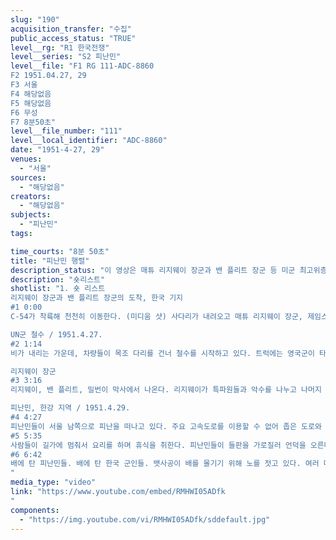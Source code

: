 ```yaml
---
slug: "190"
acquisition_transfer: "수집"
public_access_status: "TRUE"
level__rg: "R1 한국전쟁"
level__series: "S2 피난민"
level__file: "F1 RG 111-ADC-8860
F2 1951.04.27, 29
F3 서울 
F4 해당없음 
F5 해당없음
F6 무성 
F7 8분50초"
level__file_number: "111"
level__local_identifier: "ADC-8860"
date: "1951-4-27, 29"
venues: 
  - "서울"
sources: 
  - "해당없음"
creators: 
  - "해당없음"
subjects: 
  - "피난민"
tags: 

time_courts: "8분 50초"
title: "피난민 행렬"
description_status: "이 영상은 매튜 리지웨이 장군과 밴 플리트 장군 등 미군 최고위층 장군들의 모습을 담고 있다. 또한 유엔군이 퇴각하면서 교량을 폭파하는 장면, 피난민들의 여러 피난 모습도 담고 있다"
description: "숏리스트"
shotlist: "1. 숏 리스트
리지웨이 장군과 밴 플리트 장군의 도착, 한국 기지
#1 0:00
C-54가 착륙해 천천히 이동한다. (미디움 샷) 사다리가 내려오고 매튜 리지웨이 장군, 제임스 A 밴 플리트 장군이 내려와 프랭크 W 밀번 장군 및 다른 장병들과 인사를 나눈다. (미디움 샷)  리지웨이, 밀번, 밴 플리트.

UN군 철수 / 1951.4.27.
#2 1:14
비가 내리는 가운데, 차량들이 목조 다리를 건너 철수를 시작하고 있다. 트럭에는 영국군이 타고 있다. 캡션에는 제5기동연대가 적을 성공적으로 반격하고 24시간이 채 지나지 않아 유엔군이 철수를 시작했다고 적혀 있다. 트럭에 탄 영국인이 웃으며 손을 흔든다. 다리를 건너는 차량. 이 차량에는 미군이 타고 있다. 차량이 오는 두 번째 다리를 정면으로 촬영. 비가 내리고 있다. 마지막 차량이 건너간 후, 제24사단 제3공병대대 소속 병사들이 다리에 휘발유를 뿌린다. 다리의 한 부분이 화염에 휩싸인다. 다른 구간이 TNT에 의해 폭파된다. 파괴된 교량의 모습.

리지웨이 장군
#3 3:16
리지웨이, 밴 플리트, 밀번이 막사에서 나온다. 리지웨이가 특파원들과 악수를 나누고 나머지 특파원들과 이야기를 나눈다. 리지웨이, 밀번, 밴 플리트가 지프를 타고 떠난다. 비행기에서 리지웨이 중장이 유엔 특파원 그룹과 인터뷰를 한다. 그들은 메모를 하고 있다. 리지웨이가 비행기에 탑승한다.

피난민, 한강 지역 / 1951.4.29.
#4 4:27
피난민들이 서울 남쪽으로 피난을 떠나고 있다. 주요 고속도로를 이용할 수 없어 좁은 도로와 들판을 이용한다. 긴 피난민 행렬이 들판을 가로지른다. 두 명의 어린이가 빠르게 걸어가고 그 뒤를 어른들이 따라온다. 피난민들은 소지품을 들고 있다. 어린 소녀가 머리에 자루를 이고 있다. 어린 소녀가 달리고 있다.
#5 5:35 
사람들이 길가에 멈춰서 요리를 하며 휴식을 취한다. 피난민들이 들판을 가로질러 언덕을 오른다. 피난민들이 앞으로 이동하는 계곡을 내려다 보는 장면. 강아지를 쓰다듬는 소년. 언덕에서 식사하는 가족. 
#6 6:42
배에 탄 피난민들. 배에 탄 한국 군인들. 뱃사공이 배를 몰기기 위해 노를 젓고 있다. 여러 대의 배가 한강을 건너고 있다. 가축들과 함께 피난민들이 강둑에서 기다린다.
"
media_type: "video"
link: "https://www.youtube.com/embed/RMHWI05ADfk
"
components: 
  - "https://img.youtube.com/vi/RMHWI05ADfk/sddefault.jpg"
---
```

